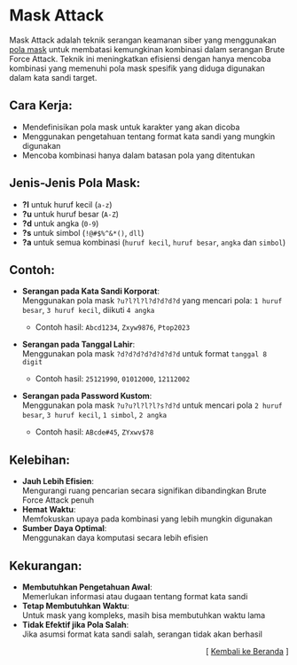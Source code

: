 # Mask Attack

Mask Attack adalah teknik serangan keamanan siber yang menggunakan [pola mask](https://hashcat.net/wiki/doku.php?id=mask_attack) untuk membatasi kemungkinan kombinasi dalam serangan Brute Force Attack. Teknik ini meningkatkan efisiensi dengan hanya mencoba kombinasi yang memenuhi pola mask spesifik yang diduga digunakan dalam kata sandi target.

## Cara Kerja:

- Mendefinisikan pola mask untuk karakter yang akan dicoba
- Menggunakan pengetahuan tentang format kata sandi yang mungkin digunakan
- Mencoba kombinasi hanya dalam batasan pola yang ditentukan

## Jenis-Jenis Pola Mask:

- **?l** untuk huruf kecil (`a-z`)
- **?u** untuk huruf besar (`A-Z`)
- **?d** untuk angka (`0-9`)
- **?s** untuk simbol (`!@#$%^&*()`, `dll`)
- **?a** untuk semua kombinasi (`huruf kecil`, `huruf besar`, `angka` dan `simbol`)

## Contoh:

- **Serangan pada Kata Sandi Korporat**:  
  Menggunakan pola mask `?u?l?l?l?d?d?d?d` yang mencari pola: `1 huruf besar`, `3 huruf kecil`, diikuti `4 angka`
  
  - Contoh hasil: `Abcd1234`, `Zxyw9876`, `Ptop2023`
- **Serangan pada Tanggal Lahir**:  
  Menggunakan pola mask `?d?d?d?d?d?d?d?d` untuk format `tanggal 8 digit`
  
  - Contoh hasil: `25121990`, `01012000`, `12112002`
- **Serangan pada Password Kustom**:  
  Menggunakan pola mask `?u?u?l?l?l?s?d?d` untuk mencari pola `2 huruf besar`, `3 huruf kecil`, `1 simbol`, `2 angka`
  
  - Contoh hasil: `ABcde#45`, `ZYxwv$78`

## Kelebihan:

- **Jauh Lebih Efisien**:  
  Mengurangi ruang pencarian secara signifikan dibandingkan Brute Force Attack penuh
- **Hemat Waktu**:  
  Memfokuskan upaya pada kombinasi yang lebih mungkin digunakan
- **Sumber Daya Optimal**:  
  Menggunakan daya komputasi secara lebih efisien

## Kekurangan:

- **Membutuhkan Pengetahuan Awal**:  
   Memerlukan informasi atau dugaan tentang format kata sandi
- **Tetap Membutuhkan Waktu**:  
   Untuk mask yang kompleks, masih bisa membutuhkan waktu lama
- **Tidak Efektif jika Pola Salah**:  
   Jika asumsi format kata sandi salah, serangan tidak akan berhasil

<p align="right">[ <a href="https://github.com/fixploit03/jono-ng">Kembali ke Beranda</a> ]</p>
